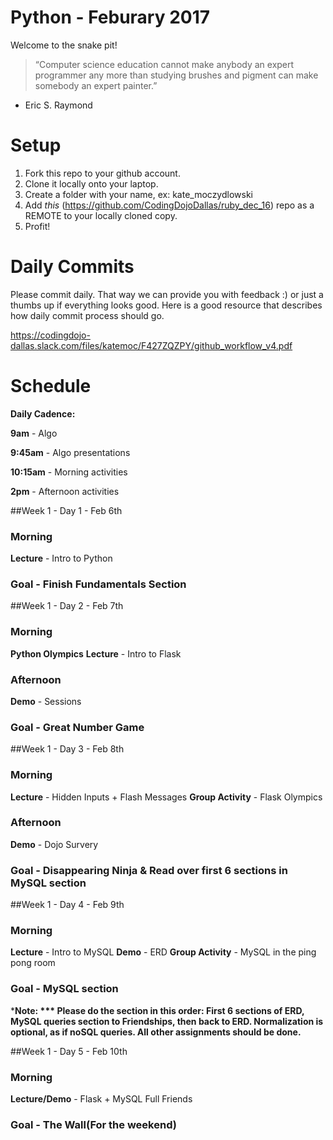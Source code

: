 Python - Feburary 2017
====================

Welcome to the snake pit! 

> “Computer science education cannot make anybody an expert programmer any more than studying brushes and pigment can make somebody an expert painter.”
- Eric S. Raymond

# Setup
 1. Fork this repo to your github account.
 2. Clone it locally onto your laptop.
 3. Create a folder with your name, ex: kate_moczydlowski
 4. Add *this* (https://github.com/CodingDojoDallas/ruby_dec_16) repo as a REMOTE to your locally cloned copy.
 5. Profit!
 
# Daily Commits

Please commit daily. That way we can provide you with feedback :) or just a thumbs up if everything looks good. Here is a good resource that describes how daily commit process should go.

https://codingdojo-dallas.slack.com/files/katemoc/F427ZQZPY/github_workflow_v4.pdf

# Schedule

**Daily Cadence:**

**9am** - Algo

**9:45am** - Algo presentations

**10:15am** - Morning activities

**2pm** - Afternoon activities


##Week 1 - Day 1 - Feb 6th

### Morning
**Lecture** - Intro to Python

### Goal - Finish Fundamentals Section

##Week 1 - Day 2 - Feb 7th

### Morning
**Python Olympics**
**Lecture** - Intro to Flask

### Afternoon

**Demo** - Sessions

### Goal - Great Number Game


##Week 1 - Day 3 - Feb 8th

### Morning
**Lecture** - Hidden Inputs + Flash Messages
**Group Activity** - Flask Olympics

### Afternoon

**Demo** - Dojo Survery

### Goal - Disappearing Ninja & Read over first 6 sections in MySQL section


##Week 1 - Day 4 - Feb 9th

### Morning
**Lecture** - Intro to MySQL
**Demo** - ERD
**Group Activity** - MySQL in the ping pong room

### Goal - MySQL section

***Note: *** Please do the section in this order: First 6 sections of ERD, MySQL queries section to Friendships, then back to ERD. Normalization is optional, as if noSQL queries. All other assignments should be done.**


##Week 1 - Day 5 - Feb 10th

### Morning
**Lecture/Demo** - Flask + MySQL Full Friends

### Goal - The Wall(For the weekend)

 


